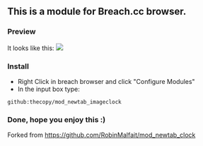 ## This is a module for Breach.cc browser.


### Preview

It looks like this:
![](http://i.imgur.com/sqWNswH.jpg)

### Install

 - Right Click in breach browser and click "Configure Modules"
 - In the input box type:
  
  ```
  github:thecopy/mod_newtab_imageclock
  ```
  

### Done, hope you enjoy this :)

Forked from https://github.com/RobinMalfait/mod_newtab_clock